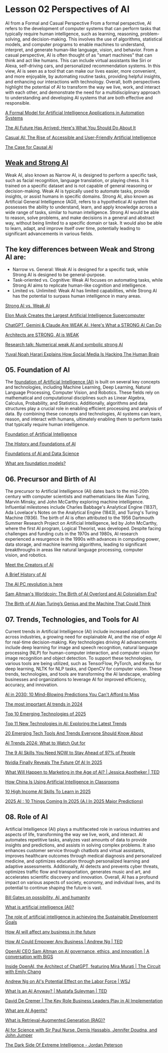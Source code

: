 # Lesson 02 Perspectives of AI
AI from a Formal and Casual Perspective
From a formal perspective, AI refers to the development of computer systems that can perform tasks that typically require human intelligence, such as learning, reasoning, problem-solving, and decision-making. This involves the use of algorithms, statistical models, and computer programs to enable machines to understand, interpret, and generate human-like language, vision, and behavior.
From a casual perspective, AI is often thought of as "smart machines" that can think and act like humans. This can include virtual assistants like Siri or Alexa, self-driving cars, and personalized recommendation systems. In this view, AI is seen as a tool that can make our lives easier, more convenient, and more enjoyable, by automating routine tasks, providing helpful insights, and enhancing our interactions with technology. Overall, both perspectives highlight the potential of AI to transform the way we live, work, and interact with each other, and demonstrate the need for a multidisciplinary approach to understanding and developing AI systems that are both effective and responsible.

[A Formal Model for Artificial Intelligence Applications in Automation Systems](https://arxiv.org/html/2407.03183v1)

[The AI Future Has Arrived: Here's What You Should Do About It](https://www.youtube.com/watch?v=wRLTfC_PMKU)

[Casual AI: The Rise of Accessible and User-Friendly Artificial Intelligence](https://www.linkedin.com/pulse/casual-ai-rise-accessible-user-friendly-artificial-prof-ahmed-banafa-bqeac/)

[The Case for Causal AI](https://ssir.org/articles/entry/the_case_for_causal_ai)

## [Weak and Strong AI](https://ki.thws.de/en/about/strong-vs-weak-ai-a-definition/)
Weak AI, also known as Narrow AI, is designed to perform a specific task, such as facial recognition, language translation, or playing chess. It is trained on a specific dataset and is not capable of general reasoning or decision-making. Weak AI is typically used to automate tasks, provide insights, or assist humans in specific domains.
Strong AI, also known as Artificial General Intelligence (AGI), refers to a hypothetical AI system that possesses the ability to understand, learn, and apply knowledge across a wide range of tasks, similar to human intelligence. Strong AI would be able to reason, solve problems, and make decisions in a general and abstract way, without being limited to a specific domain or task. It would also be able to learn, adapt, and improve itself over time, potentially leading to significant advancements in various fields.

## The key differences between Weak and Strong AI are:
- Narrow vs. General: Weak AI is designed for a specific task, while Strong AI is designed to be general-purpose.
- Task-oriented vs. Cognitive: Weak AI focuses on automating tasks, while Strong AI aims to replicate human-like cognition and intelligence.
- Limited vs. Unlimited: Weak AI has limited capabilities, while Strong AI has the potential to surpass human intelligence in many areas.

[Strong AI vs. Weak AI](https://builtin.com/artificial-intelligence/strong-ai-weak-ai)

[Elon Musk Creates the Largest Artificial Intelligence Supercomputer](https://www.youtube.com/watch?v=piHqVpCnYfo)

[ChatGPT, Gemini & Claude Are WEAK AI, Here's What a STRONG AI Can Do](https://www.youtube.com/watch?v=q64fDUsWHr0)

[Architects are STRONG, AI is WEAK](https://www.youtube.com/watch?v=mJNClqBTvfs)

[Research talk: Numerical weak AI and symbolic strong AI](https://www.youtube.com/watch?v=oFbObl5qbbk)

[Yuval Noah Harari Explains How Social Media Is Hacking The Human Brain](https://www.youtube.com/watch?v=B7zu8zyOibc)

## 05. Foundation of AI
The [foundation of Artificial Intelligence (AI)](https://skillfloor.medium.com/the-foundation-of-artificial-intelligence-3f90fb6f1348) is built on several key concepts and technologies, including Machine Learning, Deep Learning, Natural Language Processing, Computer Vision, and Robotics. These fields rely on mathematical and computational disciplines such as Linear Algebra, Calculus, Probability, and Statistics. Additionally, algorithms and data structures play a crucial role in enabling efficient processing and analysis of data. By combining these concepts and technologies, AI systems can learn, reason, and interact with humans, ultimately enabling them to perform tasks that typically require human intelligence.

[Foundation of Artificial Intelligence](https://kingbond470.medium.com/foundation-of-artificial-intelligence-7d0df133db26)

[The History and Foundations of AI](https://www.bbk.ac.uk/courses/modules/sc03/SC03018S7)

[Foundations of AI and Data Science](https://www.caidas.uni-wuerzburg.de/research-pillars/foundations-of-ai-and-data-science/)

[What are foundation models?](https://research.ibm.com/blog/what-are-foundation-models)

## 06. Precursor and Birth of AI
The precursor to Artificial Intelligence (AI) dates back to the mid-20th century with computer scientists and mathematicians like Alan Turing, Marvin Minsky, and John McCarthy exploring machine intelligence. Influential milestones include Charles Babbage's Analytical Engine (1837), Ada Lovelace's Notes on the Analytical Engine (1843), and Turing's Turing Machine (1936). The birth of AI is often attributed to the 1956 Dartmouth Summer Research Project on Artificial Intelligence, led by John McCarthy, where the first AI program, Logical Theorist, was developed. Despite facing challenges and funding cuts in the 1970s and 1980s, AI research experienced a resurgence in the 1990s with advances in computing power, data storage, and machine learning algorithms, leading to significant breakthroughs in areas like natural language processing, computer vision, and robotics.

[Meet the Creators of AI](https://www.youtube.com/watch?v=I4V_SfbogBw)

[A Brief History of AI](https://www.youtube.com/watch?v=eSj80Zr6TEE)

[The AI PC revolution is here](https://www.youtube.com/watch?v=ccpxLpS5DP8)

[Sam Altman's Worldcoin: The Birth of AI Overlord and AI Colonialism Era?](https://www.youtube.com/watch?v=EQdcHbnvlag)

[The Birth of AI Alan Turing’s Genius and the Machine That Could Think](https://www.youtube.com/watch?v=UHOBn52UJD0)

## 07. Trends, Technologies, and Tools for AI
Current trends in Artificial Intelligence (AI) include increased adoption across industries, a growing need for explainable AI, and the rise of edge AI for real-time decision-making. Key technologies driving AI advancements include deep learning for image and speech recognition, natural language processing (NLP) for human-computer interaction, and computer vision for image recognition and object detection. To support these technologies, various tools are being utilized, such as TensorFlow, PyTorch, and Keras for deep learning, NLTK for NLP tasks, and OpenCV for computer vision. These trends, technologies, and tools are transforming the AI landscape, enabling businesses and organizations to leverage AI for improved efficiency, accuracy, and innovation.

[AI in 2030: 10 Mind-Blowing Predictions You Can't Afford to Miss](https://www.youtube.com/watch?v=z5lD3i-6Eng)

[The most important AI trends in 2024](https://www.youtube.com/watch?v=sGZ6AlAnULc)

[Top 10 Emerging Technologies of 2025](https://www.youtube.com/watch?v=a34ZpoKP7hg)

[Top 11 New Technologies in AI: Exploring the Latest Trends](https://devabit.com/blog/top-11-new-technologies-in-ai-exploring-the-latest-trends/)

[20 Emerging Tech Tools And Trends Everyone Should Know About](https://www.forbes.com/councils/forbestechcouncil/2024/11/15/20-emerging-tech-tools-and-trends-everyone-should-know-about/)

[AI Trends 2024: What to Watch Out for](https://365datascience.com/trending/ai-trends/)

[The 9 AI Skills You Need NOW to Stay Ahead of 97% of People](https://www.youtube.com/watch?v=57BKHfavqzY)

[Nvidia Finally Reveals The Future Of AI In 2025](https://www.youtube.com/watch?v=4veTNJ0Qgfc)

[What Will Happen to Marketing in the Age of AI? | Jessica Apotheker | TED](https://www.youtube.com/watch?v=3MwMII8n1qM)

[How China Is Using Artificial Intelligence in Classrooms](https://www.youtube.com/watch?v=JMLsHI8aV0g)

[10 High Income AI Skills To Learn in 2025](https://www.youtube.com/watch?v=SCE3iKbXXTQ)

[2025 AI : 10 Things Coming In 2025 (A.I In 2025 Major Predictions)](https://www.youtube.com/watch?v=wI4oBsZOmTk)

## 08. Role of AI
Artificial Intelligence (AI) plays a multifaceted role in various industries and aspects of life, transforming the way we live, work, and interact. AI automates repetitive tasks, analyzes vast amounts of data to provide insights and predictions, and assists in solving complex problems. It also enhances customer service through chatbots and virtual assistants, improves healthcare outcomes through medical diagnosis and personalized medicine, and optimizes education through personalized learning and adaptive assessments. Additionally, AI detects and prevents cyber threats, optimizes traffic flow and transportation, generates music and art, and accelerates scientific discovery and innovation. Overall, AI has a profound impact on various aspects of society, economy, and individual lives, and its potential to continue shaping the future is vast.

[Bill Gates on possibility, AI, and humanity](https://www.youtube.com/watch?v=KeGYI69sWvw)

[What is artificial intelligence (AI)?](https://www.ibm.com/think/topics/artificial-intelligence)

[The role of artificial intelligence in achieving the Sustainable Development Goals](https://www.nature.com/articles/s41467-019-14108-y)

[How AI will affect any business in the future](https://www.youtube.com/watch?v=QTh9zrB04tY)

[How AI Could Empower Any Business | Andrew Ng | TED](https://www.youtube.com/watch?v=reUZRyXxUs4)

[OpenAI CEO Sam Altman on AI governance, ethics, and innovation | A conversation with BiGS](https://www.youtube.com/watch?v=BZbjqiRvJPA&t=174s)

[Inside OpenAI, the Architect of ChatGPT, featuring Mira Murati | The Circuit with Emily Chang](https://www.youtube.com/watch?v=p9Q5a1Vn-Hk)

[Andrew Ng on AI's Potential Effect on the Labor Force | WSJ](https://www.youtube.com/watch?v=-mIjwN1o7nE)

[What Is an AI Anyway? | Mustafa Suleyman | TED](https://www.youtube.com/watch?v=KKNCiRWd_j0&t=13s)

[David De Cremer | The Key Role Business Leaders Play in AI Implementation](https://www.youtube.com/watch?v=EXmXpB5dAGI)

[What are AI Agents?](https://www.youtube.com/watch?v=F8NKVhkZZWI&t=10s)

[What is Retrieval-Augmented Generation (RAG)?](https://www.youtube.com/watch?v=T-D1OfcDW1M)

[AI for Science with Sir Paul Nurse, Demis Hassabis, Jennifer Doudna, and John Jumper](https://www.youtube.com/watch?v=nQKmVhLIGcs)

[The Dark Side Of Extreme Intelligence - Jordan Peterson](https://www.youtube.com/watch?v=83xLPeUaS6Q)
